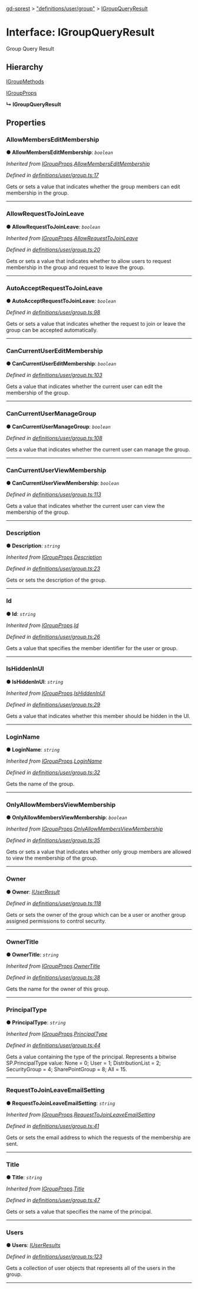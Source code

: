 [gd-sprest](../README.md) > ["definitions/user/group"](../modules/_definitions_user_group_.md) > [IGroupQueryResult](../interfaces/_definitions_user_group_.igroupqueryresult.md)



# Interface: IGroupQueryResult


Group Query Result

## Hierarchy


 [IGroupMethods](_definitions_user_group_.igroupmethods.md)




 [IGroupProps](_definitions_user_group_.igroupprops.md)

**↳ IGroupQueryResult**








## Properties
<a id="allowmemberseditmembership"></a>

###  AllowMembersEditMembership

**●  AllowMembersEditMembership**:  *`boolean`* 

*Inherited from [IGroupProps](_definitions_user_group_.igroupprops.md).[AllowMembersEditMembership](_definitions_user_group_.igroupprops.md#allowmemberseditmembership)*

*Defined in [definitions/user/group.ts:17](https://github.com/gunjandatta/sprest/blob/3de79f1/src/definitions/user/group.ts#L17)*



Gets or sets a value that indicates whether the group members can edit membership in the group.




___

<a id="allowrequesttojoinleave"></a>

###  AllowRequestToJoinLeave

**●  AllowRequestToJoinLeave**:  *`boolean`* 

*Inherited from [IGroupProps](_definitions_user_group_.igroupprops.md).[AllowRequestToJoinLeave](_definitions_user_group_.igroupprops.md#allowrequesttojoinleave)*

*Defined in [definitions/user/group.ts:20](https://github.com/gunjandatta/sprest/blob/3de79f1/src/definitions/user/group.ts#L20)*



Gets or sets a value that indicates whether to allow users to request membership in the group and request to leave the group.




___

<a id="autoacceptrequesttojoinleave"></a>

###  AutoAcceptRequestToJoinLeave

**●  AutoAcceptRequestToJoinLeave**:  *`boolean`* 

*Defined in [definitions/user/group.ts:98](https://github.com/gunjandatta/sprest/blob/3de79f1/src/definitions/user/group.ts#L98)*



Gets or sets a value that indicates whether the request to join or leave the group can be accepted automatically.




___

<a id="cancurrentusereditmembership"></a>

###  CanCurrentUserEditMembership

**●  CanCurrentUserEditMembership**:  *`boolean`* 

*Defined in [definitions/user/group.ts:103](https://github.com/gunjandatta/sprest/blob/3de79f1/src/definitions/user/group.ts#L103)*



Gets a value that indicates whether the current user can edit the membership of the group.




___

<a id="cancurrentusermanagegroup"></a>

###  CanCurrentUserManageGroup

**●  CanCurrentUserManageGroup**:  *`boolean`* 

*Defined in [definitions/user/group.ts:108](https://github.com/gunjandatta/sprest/blob/3de79f1/src/definitions/user/group.ts#L108)*



Gets a value that indicates whether the current user can manage the group.




___

<a id="cancurrentuserviewmembership"></a>

###  CanCurrentUserViewMembership

**●  CanCurrentUserViewMembership**:  *`boolean`* 

*Defined in [definitions/user/group.ts:113](https://github.com/gunjandatta/sprest/blob/3de79f1/src/definitions/user/group.ts#L113)*



Gets a value that indicates whether the current user can view the membership of the group.




___

<a id="description"></a>

###  Description

**●  Description**:  *`string`* 

*Inherited from [IGroupProps](_definitions_user_group_.igroupprops.md).[Description](_definitions_user_group_.igroupprops.md#description)*

*Defined in [definitions/user/group.ts:23](https://github.com/gunjandatta/sprest/blob/3de79f1/src/definitions/user/group.ts#L23)*



Gets or sets the description of the group.




___

<a id="id"></a>

###  Id

**●  Id**:  *`string`* 

*Inherited from [IGroupProps](_definitions_user_group_.igroupprops.md).[Id](_definitions_user_group_.igroupprops.md#id)*

*Defined in [definitions/user/group.ts:26](https://github.com/gunjandatta/sprest/blob/3de79f1/src/definitions/user/group.ts#L26)*



Gets a value that specifies the member identifier for the user or group.




___

<a id="ishiddeninui"></a>

###  IsHiddenInUI

**●  IsHiddenInUI**:  *`string`* 

*Inherited from [IGroupProps](_definitions_user_group_.igroupprops.md).[IsHiddenInUI](_definitions_user_group_.igroupprops.md#ishiddeninui)*

*Defined in [definitions/user/group.ts:29](https://github.com/gunjandatta/sprest/blob/3de79f1/src/definitions/user/group.ts#L29)*



Gets a value that indicates whether this member should be hidden in the UI.




___

<a id="loginname"></a>

###  LoginName

**●  LoginName**:  *`string`* 

*Inherited from [IGroupProps](_definitions_user_group_.igroupprops.md).[LoginName](_definitions_user_group_.igroupprops.md#loginname)*

*Defined in [definitions/user/group.ts:32](https://github.com/gunjandatta/sprest/blob/3de79f1/src/definitions/user/group.ts#L32)*



Gets the name of the group.




___

<a id="onlyallowmembersviewmembership"></a>

###  OnlyAllowMembersViewMembership

**●  OnlyAllowMembersViewMembership**:  *`boolean`* 

*Inherited from [IGroupProps](_definitions_user_group_.igroupprops.md).[OnlyAllowMembersViewMembership](_definitions_user_group_.igroupprops.md#onlyallowmembersviewmembership)*

*Defined in [definitions/user/group.ts:35](https://github.com/gunjandatta/sprest/blob/3de79f1/src/definitions/user/group.ts#L35)*



Gets or sets a value that indicates whether only group members are allowed to view the membership of the group.




___

<a id="owner"></a>

###  Owner

**●  Owner**:  *[IUserResult](_definitions_user_user_.iuserresult.md)* 

*Defined in [definitions/user/group.ts:118](https://github.com/gunjandatta/sprest/blob/3de79f1/src/definitions/user/group.ts#L118)*



Gets or sets the owner of the group which can be a user or another group assigned permissions to control security.




___

<a id="ownertitle"></a>

###  OwnerTitle

**●  OwnerTitle**:  *`string`* 

*Inherited from [IGroupProps](_definitions_user_group_.igroupprops.md).[OwnerTitle](_definitions_user_group_.igroupprops.md#ownertitle)*

*Defined in [definitions/user/group.ts:38](https://github.com/gunjandatta/sprest/blob/3de79f1/src/definitions/user/group.ts#L38)*



Gets the name for the owner of this group.




___

<a id="principaltype"></a>

###  PrincipalType

**●  PrincipalType**:  *`string`* 

*Inherited from [IGroupProps](_definitions_user_group_.igroupprops.md).[PrincipalType](_definitions_user_group_.igroupprops.md#principaltype)*

*Defined in [definitions/user/group.ts:44](https://github.com/gunjandatta/sprest/blob/3de79f1/src/definitions/user/group.ts#L44)*



Gets a value containing the type of the principal. Represents a bitwise SP.PrincipalType value: None = 0; User = 1; DistributionList = 2; SecurityGroup = 4; SharePointGroup = 8; All = 15.




___

<a id="requesttojoinleaveemailsetting"></a>

###  RequestToJoinLeaveEmailSetting

**●  RequestToJoinLeaveEmailSetting**:  *`string`* 

*Inherited from [IGroupProps](_definitions_user_group_.igroupprops.md).[RequestToJoinLeaveEmailSetting](_definitions_user_group_.igroupprops.md#requesttojoinleaveemailsetting)*

*Defined in [definitions/user/group.ts:41](https://github.com/gunjandatta/sprest/blob/3de79f1/src/definitions/user/group.ts#L41)*



Gets or sets the email address to which the requests of the membership are sent.




___

<a id="title"></a>

###  Title

**●  Title**:  *`string`* 

*Inherited from [IGroupProps](_definitions_user_group_.igroupprops.md).[Title](_definitions_user_group_.igroupprops.md#title)*

*Defined in [definitions/user/group.ts:47](https://github.com/gunjandatta/sprest/blob/3de79f1/src/definitions/user/group.ts#L47)*



Gets or sets a value that specifies the name of the principal.




___

<a id="users"></a>

###  Users

**●  Users**:  *[IUserResults](_definitions_user_users_.iuserresults.md)* 

*Defined in [definitions/user/group.ts:123](https://github.com/gunjandatta/sprest/blob/3de79f1/src/definitions/user/group.ts#L123)*



Gets a collection of user objects that represents all of the users in the group.




___


